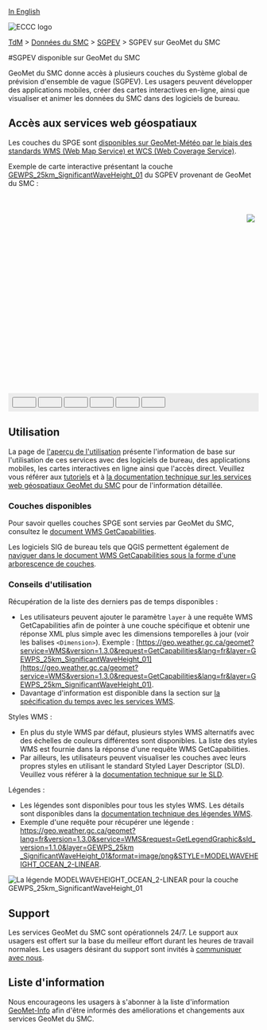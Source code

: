 [In English](readme_gewps-geomet_en.md)

![ECCC logo](../../img_eccc-logo.png)

[TdM](../../readme_fr.md) > [Données du SMC](../readme_fr.md) > [SGPEV](readme_gewps_fr.md) > SGPEV sur GeoMet du SMC

#SGPEV disponible sur GeoMet du SMC

GeoMet du SMC donne accès à plusieurs couches du Système global de prévision d'ensemble de vague (SGPEV). Les usagers peuvent développer des applications mobiles, créer des cartes interactives en-ligne, ainsi que visualiser et animer les données du SMC dans des logiciels de bureau.

## Accès aux services web géospatiaux

Les couches du SPGE sont [disponibles sur GeoMet-Météo par le biais des standards WMS (Web Map Service) et WCS (Web Coverage Service)](../../msc-geomet/readme_fr.md#standards-disponibles).

Exemple de carte interactive présentant la couche [GEWPS_25km_SignificantWaveHeight_01](https://geo.weather.gc.ca/geomet?service=WMS&version=1.3.0&request=GetCapabilities&lang=fr&layer=GEWPS_25km_SignificantWaveHeight_01) du SGPEV provenant de GeoMet du SMC :

<div id="map" style="height: 400px; position: relative">
  <div id="legend-popup">
  <div id="legend-popup-content">
    <img id="legend-img" src="https://geo.weather.gc.ca/geomet?lang=fr&version=1.3.0&service=WMS&request=GetLegendGraphic&sld_version=1.1.0&layer=GEWPS_25km_SignificantWaveHeight_01&format=image/png&STYLE=MODELWAVEHEIGHT_OCEAN_2-LINEAR"/>
  </div>
</div>
</div>
<div id="controller" role="group" aria-label="Animation controls" style="background: #ececec; padding: 0.5rem;">
  <button id="fast-backward" class="btn btn-primary btn-sm" type="button"><i class="fa fa-fast-backward" style="padding: 0rem 1rem"></i></button>
  <button id="step-backward" class="btn btn-primary btn-sm" type="button"><i class="fa fa-step-backward" style="padding: 0rem 1rem"></i></button>
  <button id="play-pause" class="btn btn-primary btn-sm" type="button"><i class="fa fa-play" style="padding: 0rem 1rem"></i></button>
  <button id="step-forward" class="btn btn-primary btn-sm" type="button"><i class="fa fa-step-forward" style="padding: 0rem 1rem"></i></button>
  <button id="fast-forward" class="btn btn-primary btn-sm" type="button"><i class="fa fa-fast-forward" style="padding: 0rem 1rem"></i></button>
  <button id="exportmap" class="btn btn-primary btn-sm" type="button"><i class="fa fa-download" style="padding: 0rem 1rem"></i></button>
  <a id="image-download" download="msc-geomet_web-map_export.png"></a>
  <span id="info" style="padding-left: 0.5rem;cursor: pointer;"></span>
</div>

## Utilisation

La page de [l'aperçu de l'utilisation](../../usage/readme_fr.md) présente l'information de base sur l'utilisation de ces services avec des logiciels de bureau, des applications mobiles, les cartes interactives en ligne ainsi que l'accès direct. Veuillez vous référer aux [tutoriels](../../usage/tutorials_fr.md) et à [la documentation technique sur les services web géospatiaux GeoMet du SMC](../../msc-geomet/readme_fr.md#standards-disponibles) pour de l'information détaillée.

### Couches disponibles

Pour savoir quelles couches SPGE sont servies par GeoMet du SMC, consultez le [document WMS GetCapabilities](https://geo.weather.gc.ca/geomet?service=WMS&version=1.3.0&request=GetCapabilities&lang=f).

Les logiciels SIG de bureau tels que QGIS permettent également de [naviguer dans le document WMS GetCapabilities sous la forme d'une arborescence de couches](../../usage/tutorial_WMS_QGIS_fr.md).

### Conseils d'utilisation

Récupération de la liste des derniers pas de temps disponibles :

* Les utilisateurs peuvent ajouter le paramètre `layer` à une requête WMS GetCapabilities afin de pointer à une couche spécifique et obtenir une réponse XML plus simple avec les dimensions temporelles à jour (voir les balises `<Dimension>`). Exemple : [https://geo.weather.gc.ca/geomet?service=WMS&version=1.3.0&request=GetCapabilities&lang=fr&layer=GEWPS_25km_SignificantWaveHeight_01](https://geo.weather.gc.ca/geomet?service=WMS&version=1.3.0&request=GetCapabilities&lang=fr&layer=GEWPS_25km_SignificantWaveHeight_01).
* Davantage d'information est disponible dans la section sur [la spécification du temps avec les services WMS](../../../msc-geomet/wms_fr#specification-du-temps).

Styles WMS :

* En plus du style WMS par défaut, plusieurs styles WMS alternatifs avec des échelles de couleurs différentes sont disponibles. La liste des styles WMS est fournie dans la réponse d'une requête WMS GetCapabilities.
* Par ailleurs, les utilisateurs peuvent visualiser les couches avec leurs propres styles en utilisant le standard Styled Layer Descriptor (SLD). Veuillez vous référer à la [documentation technique sur le SLD](../../../msc-geomet/wms_fr#specification-des-styles).

Légendes :

* Les légendes sont disponibles pour tous les styles WMS. Les détails sont disponibles dans la [documentation technique des légendes WMS](../../../msc-geomet/wms_fr#wms-getlegendgraphic).
* Exemple d'une requête pour récupérer une légende : [https://geo.weather.gc.ca/geomet?lang=fr&version=1.3.0&service=WMS&request=GetLegendGraphic&sld_version=1.1.0&layer=GEWPS_25km
_SignificantWaveHeight_01&format=image/png&STYLE=MODELWAVEHEIGHT_OCEAN_2-LINEAR](https://geo.weather.gc.ca/geomet?lang=fr&version=1.3.0&service=WMS&request=GetLegendGraphic&sld_version=1.1.0&layer=GEWPS_25km_SignificantWaveHeight_01&format=image/png&STYLE=MODELWAVEHEIGHT_OCEAN_2-LINEAR).

![La légende MODELWAVEHEIGHT_OCEAN_2-LINEAR pour la couche GEWPS_25km_SignificantWaveHeight_01](https://geo.weather.gc.ca/geomet?lang=fr&version=1.3.0&service=WMS&request=GetLegendGraphic&sld_version=1.1.0&layer=GEWPS_25km_SignificantWaveHeight_01&format=image/png&STYLE=MODELWAVEHEIGHT_OCEAN_2-LINEAR)


## Support

Les services GeoMet du SMC sont opérationnels 24/7. Le support aux usagers est offert sur la base du meilleur effort durant les heures de travail normales. Les usagers désirant du support sont invités à [communiquer avec nous](https://weather.gc.ca/mainmenu/contact_us_e.html).


## Liste d'information

Nous encourageons les usagers à s'abonner à la liste d'information [GeoMet-Info](https://comm.collab.science.gc.ca/mailman3/postorius/lists/geomet-info/) afin d'être informés des améliorations et changements aux services GeoMet du SMC.


<style>
  #legend-img {
    margin: 0px;
  }
  #legend-popup {
    position: absolute;
    top: 40px;
    right: 8px;
    z-index: 2;
  }
  .legend-switch{
    top: 8px;
    right: .5em;
  }
  .ol-touch .legend-switch {
    top: 80px;
  }
</style>

<link rel="stylesheet" href="https://cdn.jsdelivr.net/npm/ol@v7.3.0/ol.css" type="text/css"/>
<script src="https://cdn.polyfill.io/v2/polyfill.min.js?features=requestAnimationFrame,Element.prototype.classList,URL"></script>
<script src="https://cdn.jsdelivr.net/npm/ol@v7.3.0/dist/ol.js"></script>
<script src="https://cdnjs.cloudflare.com/ajax/libs/FileSaver.js/1.3.3/FileSaver.min.js"></script>
<script>
    function isIE() {
      return window.navigator.userAgent.match(/(MSIE|Trident)/);
    }
    var head = document.getElementsByTagName('head')[0];
    var js = document.createElement("script");
    js.type = "text/javascript";
    if (isIE())
    {
        js.src = "../../../js/gewps_ie.js";
        document.getElementById("controller").setAttribute("hidden", true);
    }
    else
    {
        js.src = "../../../js/gewps.js";
    }
    head.appendChild(js);
</script>
